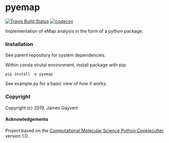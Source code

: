 pyemap
==============================
[//]: # (Badges)
[![Travis Build Status](https://travis-ci.org/REPLACE_WITH_OWNER_ACCOUNT/pyemap.png)](https://travis-ci.org/REPLACE_WITH_OWNER_ACCOUNT/pyemap)
[![codecov](https://codecov.io/gh/REPLACE_WITH_OWNER_ACCOUNT/pyemap/branch/master/graph/badge.svg)](https://codecov.io/gh/REPLACE_WITH_OWNER_ACCOUNT/pyemap/branch/master)

Implementation of eMap analysis in the form of a python package.

### Installation
See parent repository for system dependencies.

Within conda virutal environment, install package with pip:

    pip install -e pyemap

See example.py for a basic view of how it works.

### Copyright

Copyright (c) 2019, James Gayvert


#### Acknowledgements
 
Project based on the 
[Computational Molecular Science Python Cookiecutter](https://github.com/molssi/cookiecutter-cms) version 1.0.
